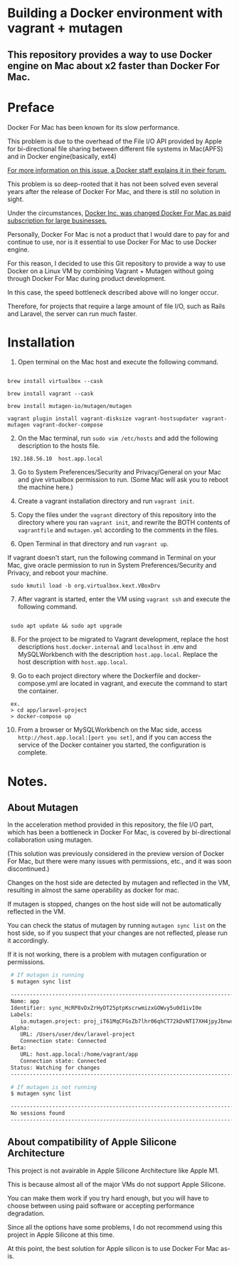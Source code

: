 # Building a Docker environment with vagrant + mutagen
 
## This repository provides a way to use Docker engine on Mac about x2 faster than Docker For Mac.

# Preface
Docker For Mac has been known for its slow performance.

This problem is due to the overhead of the File I/O API provided by Apple for bi-directional file sharing between different file systems in Mac(APFS) and in Docker engine(basically, ext4)

[For more information on this issue, a Docker staff explains it in their forum. ](https://forums.docker.com/t/file-access-in-mounted-volumes-extremely-slow-cpu-bound/8076/158)

This problem is so deep-rooted that it has not been solved even several years after the release of Docker For Mac, and there is still no solution in sight.

Under the circumstances, [Docker Inc. was changed Docker For Mac as paid subscription for large businesses.]( https://www.docker.com/blog/updating-product-subscriptions/ )

Personally, Docker For Mac is not a product that I would dare to pay for and continue to use, nor is it essential to use Docker For Mac to use Docker engine.


For this reason, I decided to use this Git repository to provide a way to use Docker on a Linux VM by combining Vagrant + Mutagen without going through Docker For Mac during product development.

In this case, the speed bottleneck described above will no longer occur.

Therefore, for projects that require a large amount of file I/O, such as Rails and Laravel, the server can run much faster.

# Installation

1. Open terminal on the Mac host and execute the following command.
```shell
    
brew install virtualbox --cask

brew install vagrant --cask
     
brew install mutagen-io/mutagen/mutagen 

vagrant plugin install vagrant-disksize vagrant-hostsupdater vagrant-mutagen vagrant-docker-compose
```

2. On the Mac terminal, run `sudo vim /etc/hosts` and add the following description to the hosts file.
```shell
 192.168.56.10  host.app.local
```

3. Go to System Preferences/Security and Privacy/General on your Mac and give virtualbox permission to run.
   (Some Mac will ask you to reboot the machine here.)

4. Create a vagrant installation directory and run `vagrant init`.

5. Copy the files under the `vagrant` directory of this repository into the directory where you ran `vagrant init`, and rewrite the BOTH contents of `vagrantfile` and `mutagen.yml` according to the comments in the files. 


6. Open Terminal in that directory and run `vagrant up`. 

If vagrant doesn't start, run the following command in Terminal on your Mac, give oracle permission to run in System Preferences/Security and Privacy, and reboot your machine.
```shell
 sudo kmutil load -b org.virtualbox.kext.VBoxDrv
```

7. After vagrant is started, enter the VM using `vagrant ssh` and execute the following command. 
```shell

 sudo apt update && sudo apt upgrade

```

8. For the project to be migrated to Vagrant development, replace the host descriptions `host.docker.internal` and `localhost` in .env and MySQLWorkbench with the description `host.app.local`. Replace the host description with `host.app.local`.


9. Go to each project directory where the Dockerfile and docker-compose.yml are located in vagrant, and execute the command to start the container.
```shell 
 ex.
 > cd app/laravel-project
 > docker-compose up
```

10. From a browser or MySQLWorkbench on the Mac side, access `http://host.app.local:[port you set]`, and if you can access the service of the Docker container you started, the configuration is complete.

# Notes.

## About Mutagen

 In the acceleration method provided in this repository, the file I/O part, which has been a bottleneck in Docker For Mac, is covered by bi-directional collaboration using mutagen.

 (This solution was previously considered in the preview version of Docker For Mac, but there were many issues with permissions, etc., and it was soon discontinued.)

 Changes on the host side are detected by mutagen and reflected in the VM, resulting in almost the same operability as docker for mac.

 If mutagen is stopped, changes on the host side will not be automatically reflected in the VM.

 You can check the status of mutagen by running `mutagen sync list` on the host side, so if you suspect that your changes are not reflected, please run it accordingly.

 If it is not working, there is a problem with mutagen configuration or permissions.
```bash
 # If mutagen is running
 $ mutagen sync list

 --------------------------------------------------------------------------------
 Name: app
 Identifier: sync_HcRP8vDxZrHyDT25ptpKscrwmizxGOWvy5u0d1ivI0e
 Labels:
 	io.mutagen.project: proj_iT61MqCFGsZb7lhr06qhCT72kDvNTI7XH4jpyJbnwqy
 Alpha: 
	URL: /Users/user/dev/laravel-project
	Connection state: Connected
 Beta:
	URL: host.app.local:/home/vagrant/app
	Connection state: Connected
 Status: Watching for changes
 --------------------------------------------------------------------------------
```

```bash
 # If mutagen is not running
 $ mutagen sync list

 --------------------------------------------------------------------------------
 No sessions found
 --------------------------------------------------------------------------------
```

## About compatibility of Apple Silicone Architecture

 This project is not avairable in Apple Silicone Architecture like Apple M1.

 This is because almost all of the major VMs do not support Apple Silicone.

 You can make them work if you try hard enough, but you will have to choose between using paid software or accepting performance degradation.

 Since all the options have some problems, I do not recommend using this project in  Apple Silicone at this time.

 At this point, the best solution for Apple silicon is to use Docker For Mac as-is.